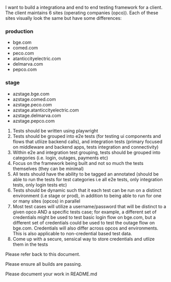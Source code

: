 I want to build a integrationa and end to end testing framework for a client. The client maintains 6 sites (operating companies (opco)). Each of these sites visually look the same  but have some differences:

### production
- bge.com
- comed.com
- peco.com
- atanticcityelectric.com
- delmarva.com
- pepco.com

### stage
- azstage.bge.com
- azstage.comed.com
- azstage.peco.com
- azstage.atanticcityelectric.com
- azstage.delmarva.com
- azstage.pepco.com

1. Tests should be written using playwright
2. Tests should be grouped into e2e tests (for testing ui components and flows that utliize backend calls), and integration tests (primary focused on middleware and backend apps, tests integration and connectivity)
3. Within e2e and integration test grouping, tests should be grouped into categories (i.e. login, outages, payments etc)
4. Focus on the framework being built and not so much the tests themselves (they can be minimal)
5. All tests should have the ability to be tagged an annotated (should be able to run the tests for test categories i.e all e2e tests, only integration tests, only login tests etc)
5. Tests should be dynamic such that it each test can be run on a distinct environment (i.e stage or prod), in addition to being able to run  for one or many sites (opcos) in parallel
6. Most test cases will utilize a username/password that will be distinct to a given opco AND a specific tests case; for example, a different set of credentials might be used to test basic login flow on bge.com, but a different set of credentials could be used to test the outage flow on bge.com. Credentials will also differ across opcos and environments. This is also applicable to non-credential based test data.
7. Come up with a secure, sensical way to store credentials and utlize them in the tests


Please refer back to this document.

Please ensure all builds are passing.

Please document your work in README.md